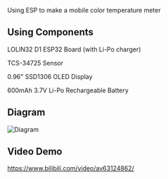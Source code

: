 Using ESP to make a mobile color temperature meter

## Using Components
LOLIN32 D1 ESP32 Board (with Li-Po charger)

TCS-34725 Sensor

0.96" SSD1306 OLED Display

600mAh 3.7V Li-Po Rechargeable Battery

## Diagram
![Diagram](https://raw.githubusercontent.com/magicbear/ESP-CTMeter/master/diagram.png)

## Video Demo
https://www.bilibili.com/video/av63124862/
